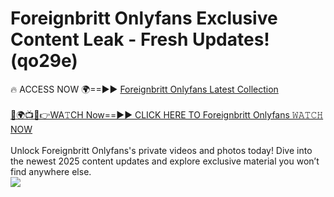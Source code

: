# Foreignbritt Onlyfans Exclusive Content Leak - Fresh Updates! (qo29e)

🔥 ACCESS NOW 🌍==►► <a href="https://tinyurl.com/kvy9nzfs" rel="nofollow">Foreignbritt Onlyfans Latest Collection</a>
<br><br>
[🔴🌍📺📱👉WA𝚃CH Now==►► CLICK HERE TO Foreignbritt Onlyfans 𝚆𝙰𝚃𝙲𝙷 NOW](https://tinyurl.com/kvy9nzfs)
<br><br>
Unlock Foreignbritt Onlyfans's private videos and photos today! Dive into the newest 2025 content updates and explore exclusive material you won’t find anywhere else.
<br>
<a href="https://tinyurl.com/kvy9nzfs" rel="nofollow" data-target="animated-image.originalLink"><img src="https://camo.githubusercontent.com/8a4f000d20f83aca3bf7ec5f350d767afa0574a8a352519fd8cfa583a6f93a33/68747470733a2f2f692e696d6775722e636f6d2f644a486b345a712e676966" data-canonical-src="https://i.imgur.com/dJHk4Zq.gif" style="max-width: 100%; display: inline-block;" data-target="animated-image.originalImage"></a>
<br>
